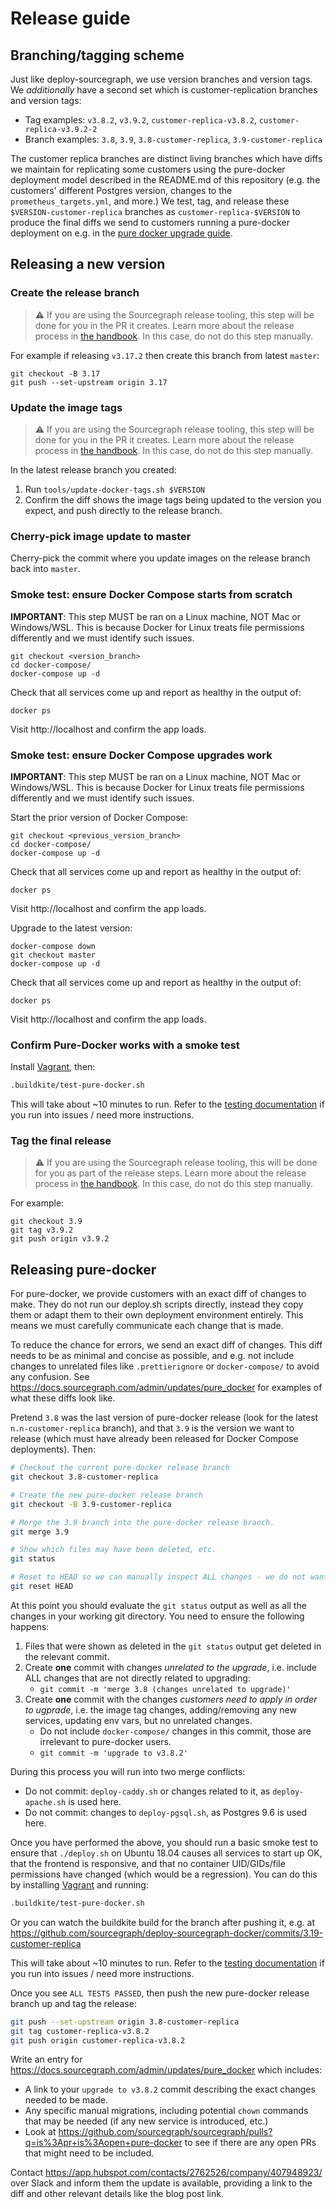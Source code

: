 # Release guide

## Branching/tagging scheme

Just like deploy-sourcegraph, we use version branches and version tags. We _additionally_ have a second set which is customer-replication branches and version tags:

- Tag examples: `v3.8.2`, `v3.9.2`, `customer-replica-v3.8.2`, `customer-replica-v3.9.2-2`
- Branch examples: `3.8`, `3.9`, `3.8-customer-replica`, `3.9-customer-replica`

The customer replica branches are distinct living branches which have diffs we maintain for replicating some customers using the pure-docker deployment model described in the README.md of this repository (e.g. the customers' different Postgres version, changes to the `prometheus_targets.yml`, and more.) We test, tag, and release these `$VERSION-customer-replica` branches as `customer-replica-$VERSION` to produce the final diffs we send to customers running a pure-docker deployment on e.g. in the [pure docker upgrade guide](https://docs.sourcegraph.com/admin/updates/pure_docker).

## Releasing a new version

### Create the release branch

> ⚠️ If you are using the Sourcegraph release tooling, this step will be done for you in the PR it creates. Learn more about the release process in [the handbook](https://about.sourcegraph.com/handbook/engineering/releases). In this case, do not do this step manually.

For example if releasing `v3.17.2` then create this branch from latest `master`:

```
git checkout -B 3.17
git push --set-upstream origin 3.17
```

### Update the image tags

> ⚠️ If you are using the Sourcegraph release tooling, this step will be done for you in the PR it creates. Learn more about the release process in [the handbook](https://about.sourcegraph.com/handbook/engineering/releases). In this case, do not do this step manually.

In the latest release branch you created:

1. Run `tools/update-docker-tags.sh $VERSION`
2. Confirm the diff shows the image tags being updated to the version you expect, and push directly to the release branch.

### Cherry-pick image update to master

Cherry-pick the commit where you update images on the release branch back into `master`.

### Smoke test: ensure Docker Compose starts from scratch

**IMPORTANT**: This step MUST be ran on a Linux machine, NOT Mac or Windows/WSL. This is because Docker for Linux treats file permissions differently and we must identify such issues.

```
git checkout <version_branch>
cd docker-compose/
docker-compose up -d
```

Check that all services come up and report as healthy in the output of:

```
docker ps
```

Visit http://localhost and confirm the app loads.

### Smoke test: ensure Docker Compose upgrades work

**IMPORTANT**: This step MUST be ran on a Linux machine, NOT Mac or Windows/WSL. This is because Docker for Linux treats file permissions differently and we must identify such issues.

Start the prior version of Docker Compose:

```
git checkout <previous_version_branch>
cd docker-compose/
docker-compose up -d
```

Check that all services come up and report as healthy in the output of:

```
docker ps
```

Visit http://localhost and confirm the app loads.

Upgrade to the latest version:

```
docker-compose down
git checkout master
docker-compose up -d
```

Check that all services come up and report as healthy in the output of:

```
docker ps
```

Visit http://localhost and confirm the app loads.

### Confirm Pure-Docker works with a smoke test

Install [Vagrant](https://vagrantup.com), then:

```sh
.buildkite/test-pure-docker.sh
```

This will take about ~10 minutes to run. Refer to the [testing documentation](TESTING.md) if you run into issues / need more instructions.

### Tag the final release

> ⚠️ If you are using the Sourcegraph release tooling, this will be done for you as part of the release steps. Learn more about the release process in [the handbook](https://about.sourcegraph.com/handbook/engineering/releases). In this case, do not do this step manually.

For example:

```
git checkout 3.9
git tag v3.9.2
git push origin v3.9.2
```

## Releasing pure-docker

For pure-docker, we provide customers with an exact diff of changes to make. They do not run our deploy.sh scripts directly, instead they copy them or adapt them to their own deployment environment entirely. This means we must carefully communicate each change that is made.

To reduce the chance for errors, we send an exact diff of changes. This diff needs to be as minimal and concise as possible, and e.g. not include changes to unrelated files like `.prettierignore` or `docker-compose/` to avoid any confusion. See https://docs.sourcegraph.com/admin/updates/pure_docker for examples of what these diffs look like.

Pretend `3.8` was the last version of pure-docker release (look for the latest `n.n-customer-replica` branch), and that `3.9` is the version we want to release (which must have already been released for Docker Compose deployments). Then:

```sh
# Checkout the current pure-docker release branch
git checkout 3.8-customer-replica 

# Create the new pure-docker release branch
git checkout -B 3.9-customer-replica 

# Merge the 3.9 branch into the pure-docker release branch.
git merge 3.9

# Show which files may have been deleted, etc.
git status

# Reset to HEAD so we can manually inspect ALL changes - we do not want to actually do a merge.
git reset HEAD
```

At this point you should evaluate the `git status` output as well as all the changes in your working git directory. You need to ensure the following happens:

1. Files that were shown as deleted in the `git status` output get deleted in the relevant commit.
2. Create **one** commit with changes _unrelated to the upgrade_, i.e. include ALL changes that are not directly related to upgrading:
    - `git commit -m 'merge 3.8 (changes unrelated to upgrade)'`
3. Create **one** commit with the changes _customers need to apply in order to ugprade_, i.e. the image tag changes, adding/removing any new services, updating env vars, but no unrelated changes.
    - Do not include `docker-compose/` changes in this commit, those are irrelevant to pure-docker users.
    - `git commit -m 'upgrade to v3.8.2'`

During this process you will run into two merge conflicts:

- Do not commit: `deploy-caddy.sh` or changes related to it, as `deploy-apache.sh` is used here.
- Do not commit: changes to `deploy-pgsql.sh`, as Postgres 9.6 is used here.

Once you have performed the above, you should run a basic smoke test to ensure that `./deploy.sh` on Ubuntu 18.04 causes all services to start up OK, that the frontend is responsive, and that no container UID/GIDs/file permissions have changed (which would be a regression). You can do this by installing [Vagrant](https://vagrantup.com) and running:

```sh
.buildkite/test-pure-docker.sh
```

Or you can watch the buildkite build for the branch after pushing it, e.g. at https://github.com/sourcegraph/deploy-sourcegraph-docker/commits/3.19-customer-replica

This will take about ~10 minutes to run. Refer to the [testing documentation](TESTING.md) if you run into issues / need more instructions.

Once you see `ALL TESTS PASSED`, then push the new pure-docker release branch up and tag the release:

```sh
git push --set-upstream origin 3.8-customer-replica
git tag customer-replica-v3.8.2
git push origin customer-replica-v3.8.2
```

Write an entry for https://docs.sourcegraph.com/admin/updates/pure_docker which includes:

- A link to your `upgrade to v3.8.2` commit describing the exact changes needed to be made.
- Any specific manual migrations, including potential `chown` commands that may be needed (if any new service is introduced, etc.)
- Look at https://github.com/sourcegraph/sourcegraph/pulls?q=is%3Apr+is%3Aopen+pure-docker to see if there are any open PRs that might need to be included.

Contact https://app.hubspot.com/contacts/2762526/company/407948923/ over Slack and inform them the update is available, providing a link to the diff and other relevant details like the blog post link.
